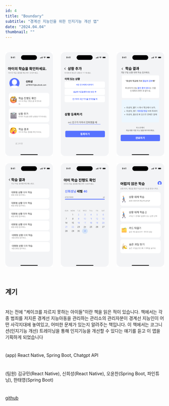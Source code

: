 ```yaml
---
id: 4
title: "Boundary"
subtitle: "경계선 지능인을 위한 인지기능 개선 앱"
date: "2024.04.04"
thumbnail: ""
---
```

#
#
<div style="display: flex; flex-wrap: wrap; justify-content: space-between;">
  <div style="width: 30%; margin-bottom: 20px;">
    <img src="../../static/image/Boundary1.png" width="100%">
  </div>
  <div style="width: 30%; margin-bottom: 20px;">
    <img src="../../static/image/Boundary2.png" width="100%">
  </div>
  <div style="width: 30%; margin-bottom: 20px;">
    <img src="../../static/image/Boundary3.png" width="100%">
  </div>
  <div style="width: 30%; margin-bottom: 20px;">
    <img src="../../static/image/Boundary4.png" width="100%">
  </div>
  <div style="width: 30%; margin-bottom: 20px;">
    <img src="../../static/image/Boundary5.png" width="100%">
  </div>
  <div style="width: 30%; margin-bottom: 20px;">
    <img src="../../static/image/Boundary6.png" width="100%">
  </div>
</div>

#

## 계기
#
저는 전에 "케이크를 자르지 못하는 아이들"이란 책을 읽은 적이 있습니다. 책에서는 각종 범죄를 저지른 경계선 지능아동을 관리하는 관리소의 관리자분이 경계선 지능인이 어떤 사각지대에 놓여있고, 어떠한 문제가 있는지 알려주는 책입니다. 이 책에서는 코그니션(인지기능 개선) 트레이닝을 통해 인지기능을 개선할 수 있다는 얘기를 듣고 이 앱을 기획하게 되었습니다
#
(app) React Native, Spring Boot, Chatgpt API
#
(팀원) 김규민(React Native), 신희성(React Native), 오윤찬(Spring Boot, 파인튜닝), 한태영(Spring Boot)
#
## 
#
[github](https://github.com/Boundary-edu/App)